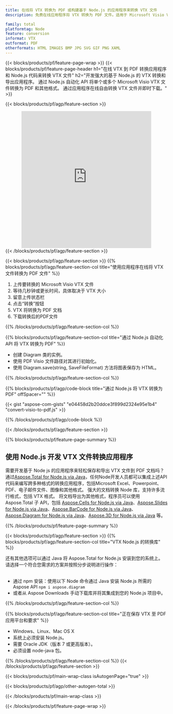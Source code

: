 ```yaml
---
title: 在线将 VTX 转换为 PDF 或构建基于 Node.js 的应用程序来转换 VTX 文件
description: 免费在线应用程序将 VTX 转换为 PDF 文件。适用于 Microsoft Visio VTX 文档的 Node.js 转换库代码。 

family: total
platformtag: Node
feature: conversion
informat: VTX
outformat: PDF
otherformats: HTML IMAGES BMP JPG SVG GIF PNG XAML
---
```

{{< blocks/products/pf/feature-page-wrap >}}
{{< blocks/products/pf/feature-page-header h1="在线 VTX 到 PDF 转换应用程序和 Node.js 代码来转换 VTX 文件" h2="开发强大的基于 Node.js 的 VTX 转换和导出应用程序。 通过 Node.js 自动化 API 将单个或多个 Microsoft Visio VTX 文件转换为 PDF 和其他格式。 通过应用程序在线自由转换 VTX 文件并即时下载。" >}}


{{< blocks/products/pf/agp/feature-section >}}

<div class="container-fluid agp-content bg-white aboutfile box-1 vh100 section nopbtm">
<div class=container>
<div class=row>
<div class="demobox tc col-md-12 padding-0" align="center">

<iframe title="免费在线 VTX 至 PDF 转换应用程序" style="border: none; height: 426px;" scrolling="no" src="https://total-conversion-app-65z5r2lp.k8s.dynabic.com/?to=pdf&from=vtx" id="child-iframe" width="80%"></iframe>

</div></div>
</div></div>
{{< /blocks/products/pf/agp/feature-section >}}


{{< blocks/products/pf/agp/feature-section >}}
{{% blocks/products/pf/agp/feature-section-col title="使用应用程序在线将 VTX 文件转换为 PDF 文件" %}}

1. 上传要转换的 Microsoft Visio VTX 文件
1. 等待几秒钟或更长时间，具体取决于 VTX 大小
1. 留意上传状态栏
1. 点击“转换”按钮
1. VTX 将转换为 PDF 文档
1. 下载转换后的PDF文件

{{% /blocks/products/pf/agp/feature-section-col %}}

{{% blocks/products/pf/agp/feature-section-col title="通过 Node.js 自动化 API 将 VTX 转换为 PDF" %}}

- 创建 Diagram 类的实例。
- 使用 PDF Visio 文件路径对其进行初始化。
- 使用 Diagram.save(string, SaveFileFormat) 方法将图表保存为 HTML。

{{% /blocks/products/pf/agp/feature-section-col %}}

{{% blocks/products/pf/agp/code-block title="通过 Node.js 将 VTX 转换为 PDF" offSpacer="" %}}

{{< gist "aspose-com-gists" "e04458d2b20ddce3f899d2324e95e1b4" "convert-visio-to-pdf.js" >}}

{{% /blocks/products/pf/agp/code-block %}}

{{< /blocks/products/pf/agp/feature-section >}}

{{% blocks/products/pf/feature-page-summary %}}

<h2>使用 Node.js 开发 VTX 文件转换应用程序</h2>

需要开发基于 Node js 的应用程序来轻松保存和导出 VTX 文件到 PDF 文档吗？ 通过[Aspose.Total for Node.js via Java](https://products.aspose.com/total/zh/nodejs-java/)，任何Node开发人员都可以集成上述API代码来编写跨多种格式的转换应用程序，包括Microsoft Excel、Powerpoint、PDF、电子邮件文件、图像和其他格式。 强大的文档转换 Node 库，支持许多流行格式，包括 VTX 格式。 将文档导出为其他格式，程序员可以使用 Aspose.Total 子 API，包括 [Aspose.Cells for Node.js via Java](https://products.aspose.com/cells/zh/nodejs-java/)、[Aspose.Slides for Node.js via Java](https://products.aspose.com/slides/zh/nodejs-java/)、[Aspose.BarCode for Node.js via Java](https://products.aspose.com/barcode/zh/nodejs-java/)、[Aspose.Diagram for Node.js via Java](https://products.aspose.com/diagram/zh/nodejs-java/)、[Aspose.3D for Node.js via Java](https://products.aspose.com/3d/zh/nodejs-java/) 等。 
 
 

{{% /blocks/products/pf/feature-page-summary %}}

{{< blocks/products/pf/agp/feature-section >}}
{{% blocks/products/pf/agp/feature-section-col title="VTX Node.js 的转换库" %}}

还有其他选项可以通过 Java 将 Aspose.Total for Node.js 安装到您的系统上。 请选择一个符合您需求的方案并按照分步说明进行操作：<br /><br />

- 通过 npm 安装：使用以下 Node 命令通过 Java 安装 Node.js 所需的 Aspose API ```npm i aspose.diagram```
- 或者从 Aspose Downloads 手动下载库并将其集成到您的 Node.js 项目中。

{{% /blocks/products/pf/agp/feature-section-col %}}

{{% blocks/products/pf/agp/feature-section-col title="正在保存 VTX 至 PDF 应用平台和要求" %}}

- Windows、Linux、Mac OS X
- 系统上必须安装 Node.js。
- 需要 Oracle JDK（版本 7 或更高版本）。
- 必须设置 node-java 包。

{{% /blocks/products/pf/agp/feature-section-col %}}
{{< /blocks/products/pf/agp/feature-section >}}

{{< blocks/products/pf/main-wrap-class isAutogenPage="true" >}}

{{< blocks/products/pf/agp/other-autogen-total >}}

{{< /blocks/products/pf/main-wrap-class >}}

{{< /blocks/products/pf/feature-page-wrap >}}